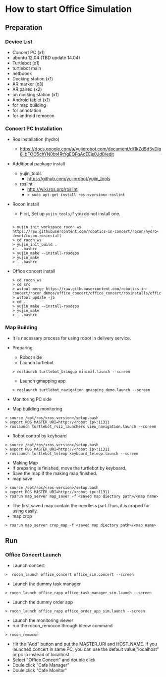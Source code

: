 # How to start Office Simulation

## Preparation

### Device List
* Concert PC (x1)
 * ubuntu 12.04 (TBD update 14.04)
* Turtlebot (x1)
 * turtlebot main
 * netboock
* Docking station (x1)
* AR marker (x3)
 * AR paired (x2)
 * on docking station (x1)
* Android tablet (x1)
 * for map building
 * for annotation
 * for android remocon

### Concert PC Installation
* Ros installation (hydro)
  * https://docs.google.com/a/yujinrobot.com/document/d/1kZdSd3vDlq8_bFOO5chYN0bt4RtYgEQFqAcEEjs0Jd0/edit
* Additional package install
  * yujin_tools
    * https://github.com/yujinrobot/yujin_tools
  * roslint
    * http://wiki.ros.org/roslint
    * ```> sudo apt-get install ros-<version>-roslint```
* Rocon Install
  * First, Set up ```yujin_tools```,if you do not install one.
  ```
  
  > yujin_init_workspace rocon_ws https://raw.githubusercontent.com/robotics-in-concert/rocon/hydro-devel/rocon.rosinstall
  > cd rocon_ws
  > yujin_init_build .
  > . .bashrc
  > yujin_make --install-rosdeps
  > yujin_make
  > . .bashrc
  ```
* Office concert install
  
  ```
  > cd rocon_ws
  > cd src
  > wstool merge https://raw.githubusercontent.com/robotics-in-concert/rocon_demos/office_concert/office_concert/rosinstalls/office_concert.rosinstall
  > wstool update -j5
  > cd ..
  > yujin_make --install-rosdeps
  > yujin_make
  > . .bashrc
  ```
### Map Building
* It is necessary process for using robot in delivery service. 
* Preparing
  * Robot side
   * Launch turtlebot
  
   ```
   > roslaunch turtlebot_bringup minimal.launch --screen
   ```
   * Launch gmapping app 
  
   ```
   > roslaunch turtlebot_navigation gmapping_demo.launch --screen
   ```
 * Monitoring PC side 
  * Map building monitoring
  
   ```
   > source /opt/ros/<ros-version>/setup.bash
   > export ROS_MASTER_URI=http://<robot ip>:11311
   > roslaunch turtlebot_rviz_launchers view_navigation.launch --screen
   ```
  * Robot control by keyboard
  
   ```
   > source /opt/ros/<ros-version>/setup.bash
   > export ROS_MASTER_URI=http://<robot ip>:11311
   > roslaunch turtlebot_teleop keyboard_teleop.launch --screen
   ```
* Making Map
 * If preparing is finished, move the turtlebot by keyboard.
 * Save the map if the making map finished.
  * map save
 
   ```
   > source /opt/ros/<ros-version>/setup.bash
   > export ROS_MASTER_URI=http://<robot ip>:11311
   > rosrun map_server map_saver -f <saved map diectory path>/<map name>
 ```
 * The first saved map contain the needless part.Thus, it is croped for using easily.
  * map crop
  
   ```
   > rosrun map_server crop_map -f <saved map diectory path>/<map name> 
   ```


## Run

### Office Concert Launch
* Launch concert

```
>  rocon_launch office_concert office_sim.concert --screen
```

* Launch the dummy task manager

```
> rocon_launch office_rapp office_task_manager_sim.launch --screen
```

* Launch the dummy order app

```
> rocon_launch office_rapp office_order_app_sim.launch --screen
```

* Launch the monitoring viewer
 * run the rocon_remocon through bleow command
 
 ```
 > rocon_remocon
 ```
 * Hit the "Add" button and put the MASTER_URI and HOST_NAME. If you launched concert in same PC, you can use the default value,"localhost" or pc ip instead of localhost.
 * Select "Office Concert" and double click
 * Doule click "Cafe Manager"
 * Doule click "Cafe Monitor" 

 


 


